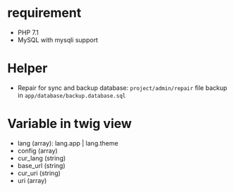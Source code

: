 # requirement
- PHP 7.1
- MySQL with mysqli support

# Helper
- Repair for sync and backup database: `project/admin/repair` file backup in `app/database/backup.database.sql`

# Variable in twig view
- lang (array): lang.app | lang.theme
- config (array)
- cur_lang (string)
- base_url (string)
- cur_uri (string)
- uri (array)
